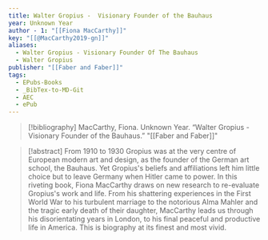 ```yaml
---
title: Walter Gropius -  Visionary Founder of the Bauhaus
year: Unknown Year
author - 1: "[[Fiona MacCarthy]]"
key: "[[@MacCarthy2019-gn]]"
aliases:
  - Walter Gropius - Visionary Founder Of The Bauhaus
  - Walter Gropius
publisher: "[[Faber and Faber]]"
tags:
  - EPubs-Books
  - _BibTex-to-MD-Git
  - AEC
  - ePub
---
```


> [!bibliography]
> MacCarthy, Fiona. Unknown Year. “Walter Gropius -  Visionary Founder of the Bauhaus.” "[[Faber and Faber]]"

> [!abstract]
> From 1910 to 1930 Gropius was at the very centre of European modern art and design, as the founder of the German art school, the Bauhaus. Yet Gropius's beliefs and affiliations left him little choice but to leave Germany when Hitler came to power. In this riveting book, Fiona MacCarthy draws on new research to re-evaluate Gropius's work and life. From his shattering experiences in the First World War to his turbulent marriage to the notorious Alma Mahler and the tragic early death of their daughter, MacCarthy leads us through his disorientating years in London, to his final peaceful and productive life in America. This is biography at its finest and most vivid.
